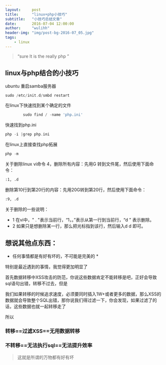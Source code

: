 ```yaml
---
layout:     post
title:      "linux+php小技巧"
subtitle:   "小技巧总结文章"
date:       2016-07-04 12:00:00
author:     "wulihh"
header-img: "img/post-bg-2016-07_05.jpg"
tags:
    - linux
---
```

> “sure It is the really php ”


## linux与php结合的小技巧


ubuntu 重启samba服务器

``` php
sudo /etc/init.d/smbd restart
```
在linux下快速找到某个确定的文件

``` php
		sudo find / -name 'php.ini'  
```
快速找到php.ini

``` php
php -i |grep php.ini
```
在linux上直接查找php拓展

``` php
php -m
```
关于删除linux vi命令
4，删除所有内容：先用G 转到文件尾，然后使用下面命令：

``` bash
:1, .d
```
   删除第10行到第20行的内容：先用20G转到第20行，然后使用下面命令：

``` bash
:9, .d
```
关于删除的一些说明：

* 1 在vi中，" .  "表示当前行，“1，。”表示从第一行到当前行，“d ” 表示删除。
* 2 如果只是想删除某一行，那么把光标指到该行，然后输入d d 即可。

## 想说其他点东西：
* 任何事情都是有好有坏的，不可能是完美的 *

特别是最近遇到的事情，我觉得更加明显了

首先数据转移中XSS攻击的防范，你说这些数据肯定不能转移是吧，正好会导致sql语句出错，转移不过去，但是

我们如果转移的时候追求速度，必须要同时插入1W+或者更多的数据，那么XSS的数据就会导致整个SQL出错，那你说我们得过滤一下，你会发现，如果过滤了的话，这些数据也就一起转移走了

所以

### 转移==过滤XSS==无用数据转移

### 不转移==无法执行sql==无法提升效率

> 这就是所谓的万物都有好有坏
